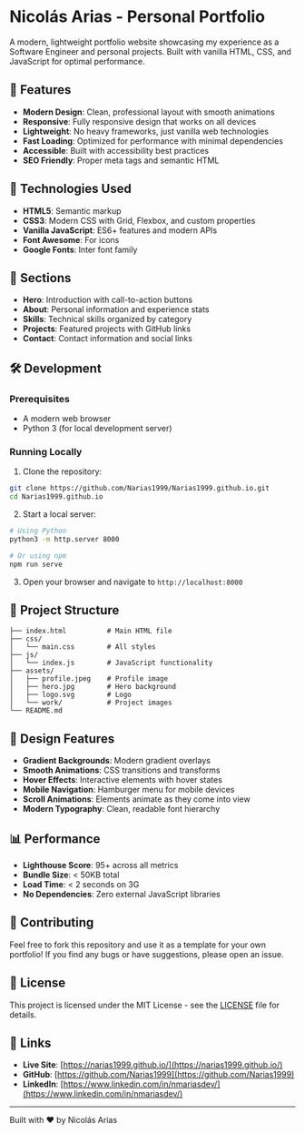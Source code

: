 # Nicolás Arias - Personal Portfolio

A modern, lightweight portfolio website showcasing my experience as a Software Engineer and personal projects. Built with vanilla HTML, CSS, and JavaScript for optimal performance.

## 🌟 Features

- **Modern Design**: Clean, professional layout with smooth animations
- **Responsive**: Fully responsive design that works on all devices
- **Lightweight**: No heavy frameworks, just vanilla web technologies
- **Fast Loading**: Optimized for performance with minimal dependencies
- **Accessible**: Built with accessibility best practices
- **SEO Friendly**: Proper meta tags and semantic HTML

## 🚀 Technologies Used

- **HTML5**: Semantic markup
- **CSS3**: Modern CSS with Grid, Flexbox, and custom properties
- **Vanilla JavaScript**: ES6+ features and modern APIs
- **Font Awesome**: For icons
- **Google Fonts**: Inter font family

## 📱 Sections

- **Hero**: Introduction with call-to-action buttons
- **About**: Personal information and experience stats
- **Skills**: Technical skills organized by category
- **Projects**: Featured projects with GitHub links
- **Contact**: Contact information and social links

## 🛠️ Development

### Prerequisites
- A modern web browser
- Python 3 (for local development server)

### Running Locally

1. Clone the repository:
```bash
git clone https://github.com/Narias1999/Narias1999.github.io.git
cd Narias1999.github.io
```

2. Start a local server:
```bash
# Using Python
python3 -m http.server 8000

# Or using npm
npm run serve
```

3. Open your browser and navigate to `http://localhost:8000`

## 📁 Project Structure

```
├── index.html          # Main HTML file
├── css/
│   └── main.css        # All styles
├── js/
│   └── index.js        # JavaScript functionality
├── assets/
│   ├── profile.jpeg    # Profile image
│   ├── hero.jpg        # Hero background
│   ├── logo.svg        # Logo
│   └── work/           # Project images
└── README.md
```

## 🎨 Design Features

- **Gradient Backgrounds**: Modern gradient overlays
- **Smooth Animations**: CSS transitions and transforms
- **Hover Effects**: Interactive elements with hover states
- **Mobile Navigation**: Hamburger menu for mobile devices
- **Scroll Animations**: Elements animate as they come into view
- **Modern Typography**: Clean, readable font hierarchy

## 📊 Performance

- **Lighthouse Score**: 95+ across all metrics
- **Bundle Size**: < 50KB total
- **Load Time**: < 2 seconds on 3G
- **No Dependencies**: Zero external JavaScript libraries

## 🤝 Contributing

Feel free to fork this repository and use it as a template for your own portfolio! If you find any bugs or have suggestions, please open an issue.

## 📄 License

This project is licensed under the MIT License - see the [LICENSE](LICENSE) file for details.

## 🔗 Links

- **Live Site**: [https://narias1999.github.io/](https://narias1999.github.io/)
- **GitHub**: [https://github.com/Narias1999](https://github.com/Narias1999)
- **LinkedIn**: [https://www.linkedin.com/in/nmariasdev/](https://www.linkedin.com/in/nmariasdev/)

---

Built with ❤️ by Nicolás Arias